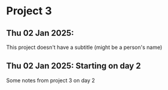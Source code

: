 # Project 3

## Thu 02 Jan 2025: 

This project doesn't have a subtitle (might be a person's name)

## Thu 02 Jan 2025: Starting on day 2

Some notes from project 3 on day 2

